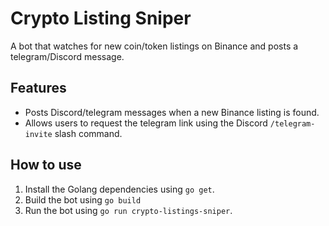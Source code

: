 # Crypto Listing Sniper

A bot that watches for new coin/token listings on Binance and posts a telegram/Discord message.

## Features

- Posts Discord/telegram messages when a new Binance listing is found.
- Allows users to request the telegram link using the Discord `/telegram-invite` slash command.

## How to use

1. Install the Golang dependencies using `go get`.
2. Build the bot using `go build`
3. Run the bot using `go run crypto-listings-sniper`.
